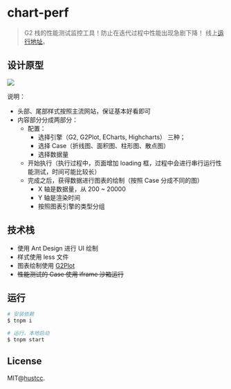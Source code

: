 # chart-perf

> G2 栈的性能测试监控工具！防止在迭代过程中性能出现急剧下降！ 线上[运行地址](https://git.hust.cc/charts-perf/)。


## 设计原型

![](https://cdn.nlark.com/yuque/0/2021/png/86342/1611302802385-2480e366-4d5d-4d61-8f08-331b84cc3161.png)

说明：

 - 头部、尾部样式按照主流网站，保证基本好看即可
 - 内容部分分成两部分：
    - 配置：
      - 选择引擎（G2, G2Plot, ECharts, Highcharts） 三种；
      - 选择 Case（折线图、面积图、柱形图、散点图）
      - 选择数据量
    - 开始执行（执行过程中，页面增加 loading 框，过程中会进行串行运行性能测试，时间可能比较长）
    - 完成之后，获得数据进行图表的绘制（按照 Case 分成不同的图）
      - X 轴是数据量，从 200 ~ 20000
      - Y 轴是渲染时间
      - 按照图表引擎的类型分组


## 技术栈

 - 使用 Ant Design 进行 UI 绘制
 - 样式使用 less 文件
 - 图表绘制使用 [G2Plot](https://github.com/antvis/G2Plot)
 - ~~性能测试的 Case 使用 iframe 沙箱运行~~


## 运行

```bash
# 安装依赖
$ tnpm i

# 运行，本地启动
$ tnpm start
```

## License

MIT@[hustcc](https://github.com/hustcc).